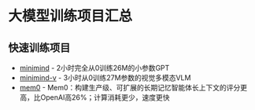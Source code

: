 # 大模型训练项目汇总

## 快速训练项目

- [minimind](https://github.com/jingyaogong/minimind.git) - 2小时完全从0训练26M的小参数GPT
- [minimind-v](https://github.com/jingyaogong/minimind-v.git) - 3小时从0训练27M参数的视觉多模态VLM
- [mem0](https://github.com/mem0ai/mem0.git) - Mem0：构建生产级、可扩展的长期记忆智能体长上下文的评分更高，比OpenAI高26%；计算消耗更少，速度更快
